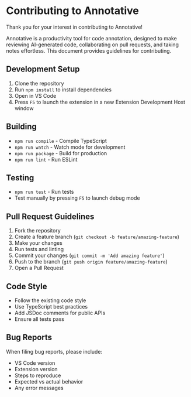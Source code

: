 # Contributing to Annotative

Thank you for your interest in contributing to Annotative!

Annotative is a productivity tool for code annotation, designed to make reviewing AI-generated code, collaborating on pull requests, and taking notes effortless. This document provides guidelines for contributing.

## Development Setup

1. Clone the repository
2. Run `npm install` to install dependencies
3. Open in VS Code
4. Press `F5` to launch the extension in a new Extension Development Host window

## Building

- `npm run compile` - Compile TypeScript
- `npm run watch` - Watch mode for development
- `npm run package` - Build for production
- `npm run lint` - Run ESLint

## Testing

- `npm run test` - Run tests
- Test manually by pressing `F5` to launch debug mode

## Pull Request Guidelines

1. Fork the repository
2. Create a feature branch (`git checkout -b feature/amazing-feature`)
3. Make your changes
4. Run tests and linting
5. Commit your changes (`git commit -m 'Add amazing feature'`)
6. Push to the branch (`git push origin feature/amazing-feature`)
7. Open a Pull Request

## Code Style

- Follow the existing code style
- Use TypeScript best practices
- Add JSDoc comments for public APIs
- Ensure all tests pass

## Bug Reports

When filing bug reports, please include:

- VS Code version
- Extension version
- Steps to reproduce
- Expected vs actual behavior
- Any error messages
